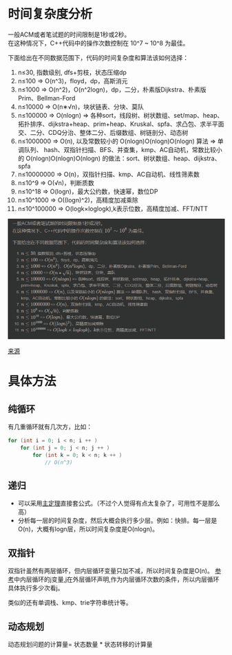 # 时间复杂度分析

一般ACM或者笔试题的时间限制是1秒或2秒。  
在这种情况下，C++代码中的操作次数控制在 10^7 ~ 10^8 为最佳。

下面给出在不同数据范围下，代码的时间复杂度和算法该如何选择：

1.  n≤30, 指数级别, dfs+剪枝，状态压缩dp
2.  n≤100 => O(n^3)，floyd，dp，高斯消元
3.  n≤1000 => O(n^2)，O(n^2logn)，dp，二分，朴素版Dijkstra、朴素版Prim、Bellman-Ford
4.  n≤10000 => O(n∗√n)，块状链表、分块、莫队
5.  n≤100000 => O(nlogn) => 各种sort，线段树、树状数组、set/map、heap、拓扑排序、dijkstra+heap、prim+heap、Kruskal、spfa、求凸包、求半平面交、二分、CDQ分治、整体二分、后缀数组、树链剖分、动态树
6.  n≤1000000 => O(n), 以及常数较小的 O(nlogn)O(nlogn)O(nlogn) 算法 => 单调队列、 hash、双指针扫描、BFS、并查集，kmp、AC自动机，常数比较小的 O(nlogn)O(nlogn)O(nlogn) 的做法：sort、树状数组、heap、dijkstra、spfa
7.  n≤10000000 => O(n)，双指针扫描、kmp、AC自动机、线性筛素数
8.  n≤10^9 => O(√n)，判断质数
9.  n≤10^18 => O(logn)，最大公约数，快速幂，数位DP
10.  n≤10^1000 => O((logn)^2)，高精度加减乘除
11.  n≤10^100000 => O(logk×loglogk),k表示位数，高精度加减、FFT/NTT

![时间复杂度反推算法](时间复杂度反推算法.png)

[来源](https://www.acwing.com/file_system/file/content/whole/index/content/3074/)


# 具体方法


## 纯循环

有几重循环就有几次方，比如：

```cpp
for (int i = 0; i < n; i ++ )
    for (int j = 0; j < n; j ++ )
        for (int k = 0; k < n; k ++ )
            // O(n^3)
``` 

## 递归

* 可以采用[主定理](https://baike.baidu.com/item/主定理/3463232)直接套公式。（不过个人觉得有点太复杂了，可用性不是那么高）
* 分析每一层的时间复杂度，然后大概会执行多少层。例如：快排。每一层是O(n)，大概有logn层，所以时间复杂度是O(nlogn)。


## 双指针

双指针虽然有两层循环，但内层循环变量只加不减，所以时间复杂度是O(n)。
[参考](./1_basicAlgorithm/TheLongestContinuousNon-repeatingSubsequence.go)中内层循环的j变量,j在外层循环声明,作为内层循环次数的条件，所以内层循环具体执行多少次看j。

类似的还有单调栈、kmp、trie字符串统计等。

 
## 动态规划

动态规划问题的计算量= 状态数量 * 状态转移的计算量

